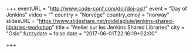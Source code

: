 +++
eventURL = "http://www.code-conf.com/doj/doj-osl/"
event = "Day of Jenkins"
video = ""
country = "Norvège"
country_emoji = "norway"
slidesURL = "https://www.slideshare.net/roidelapluie/jenkins-shared-libraries-workshop"
title = "Atelier sur les Jenkins Shared Libraries"
city = "Oslo"
fuzzydate = false
date = "2017-06-01T22:16:19+02:00"

+++

